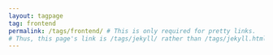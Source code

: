 ```yaml
---
layout: tagpage
tag: frontend
permalink: /tags/frontend/ # This is only required for pretty links.
# Thus, this page's link is /tags/jekyll/ rather than /tags/jekyll.html
---
```

